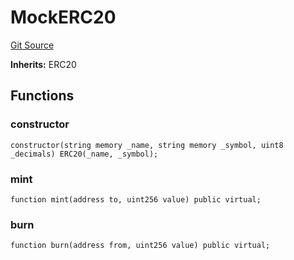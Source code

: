 # MockERC20
[Git Source](https://github.com/ubiquity/ubiquity-dollar/blob/aed79e7ca6ac6be405e839958f192485d424ce51/src/dollar/mocks/MockERC20.sol)

**Inherits:**
ERC20


## Functions
### constructor


```solidity
constructor(string memory _name, string memory _symbol, uint8 _decimals) ERC20(_name, _symbol);
```

### mint


```solidity
function mint(address to, uint256 value) public virtual;
```

### burn


```solidity
function burn(address from, uint256 value) public virtual;
```

